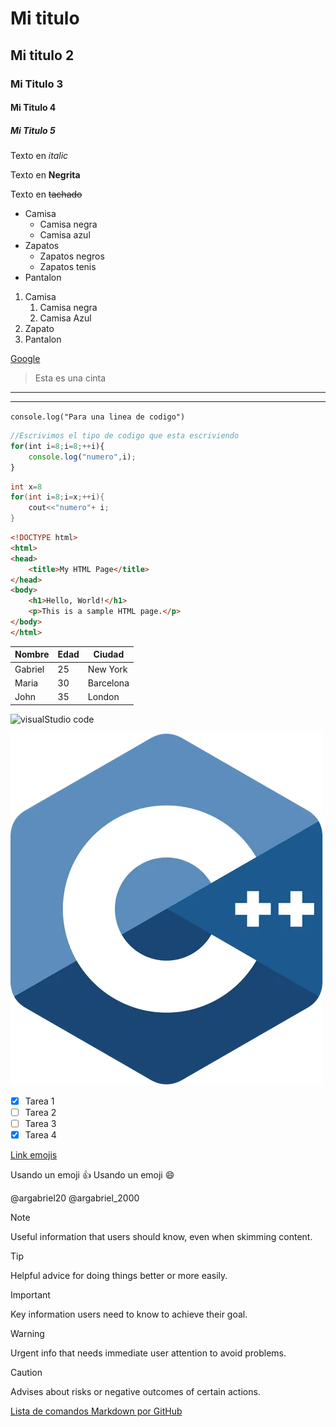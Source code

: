 <!-- Titulos -->
# Mi titulo
## Mi titulo 2
### Mi Titulo 3
#### Mi Titulo 4
##### Mi Titulo 5

<!--Tipos de texto--->
Texto en *italic*

Texto en **Negrita**

Texto en ~~tachado~~


<!-- Tipos de lista -->
* Camisa
    * Camisa negra
    * Camisa azul
* Zapatos
    * Zapatos negros
    * Zapatos tenis
* Pantalon

1. Camisa
    1. Camisa negra
    2. Camisa Azul
2. Zapato
3. Pantalon 

<!--Enlaces-->
[Google](https://www.google.com "google enlace")

<!--Cintas-->
>Esta es una cinta

<!--Lineas divisorias-->
---
---

<!--Colocando codigo-->

`console.log("Para una linea de codigo")`

```javascript
//Escrivimos el tipo de codigo que esta escriviendo
for(int i=8;i=8;++i){
    console.log("numero",i);
}

```

```c++
int x=8
for(int i=8;i=x;++i){
    cout<<"numero"+ i;
}
```

```html
<!DOCTYPE html>
<html>
<head>
    <title>My HTML Page</title>
</head>
<body>
    <h1>Hello, World!</h1>
    <p>This is a sample HTML page.</p>
</body>
</html>
```

<!--Generando una tabla --->
| Nombre  | Edad | Ciudad    |
|---------|------|-----------|
| Gabriel | 25   | New York  |
| Maria   | 30   | Barcelona |
| John    | 35   | London    |

<!--Llamando una imagen --->
![visualStudio code ](https://imgs.search.brave.com/sCF1JLPenzY1EtuDQz-eFOhtLagrzftJZ-mrulFeiyI/rs:fit:500:0:0/g:ce/aHR0cHM6Ly91cGxv/YWQud2lraW1lZGlh/Lm9yZy93aWtpcGVk/aWEvY29tbW9ucy85/LzlhL1Zpc3VhbF9T/dHVkaW9fQ29kZV8x/LjM1X2ljb24uc3Zn.svg)

![VisualStudio code](c++image.png "c++ logo")



<!--Implementaciones en github -->
<!--Este codigo solo funciona en el repositorio de git hub con el nombre del archivo README.md -->

<!--Listas-->
* [x] Tarea 1
* [ ] Tarea 2
* [ ] Tarea 3
* [x] Tarea 4

<!-- Emojis -->
[Link emojis](https://gist.github.com/rxaviers/7360908 "Github emojis")

Usando un emoji :+1: 
Usando un emoji :smile:

<!--Mencionar a una persona -->
@argabriel20
@argabriel_2000

<!--Etiquetas especiales-->
> [!NOTE]
> Useful information that users should know, even when skimming content.

> [!TIP]
> Helpful advice for doing things better or more easily.

> [!IMPORTANT]
> Key information users need to know to achieve their goal.

> [!WARNING]
> Urgent info that needs immediate user attention to avoid problems.

> [!CAUTION]
> Advises about risks or negative outcomes of certain actions.


[Lista de comandos Markdown por GitHub](https://github.com/adam-p/markdown-here/wiki/Markdown-Cheatsheet "Comandos markdown")
